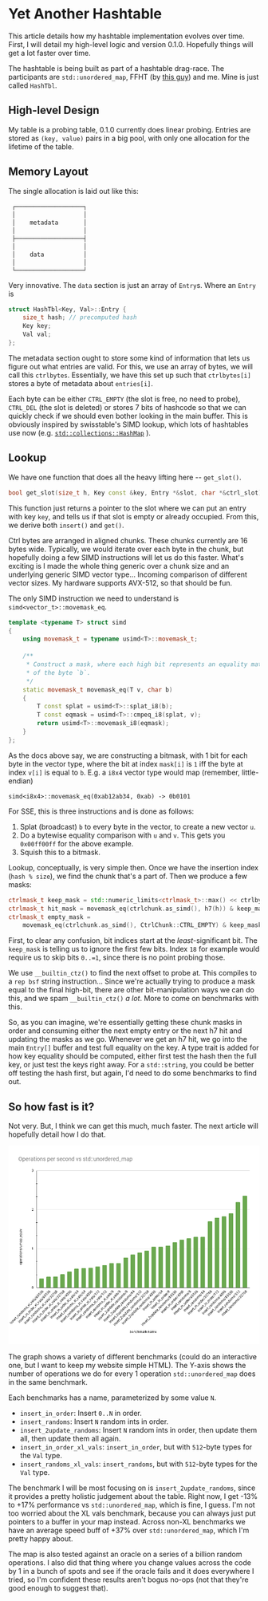 # Yet Another Hashtable

This article details how my hashtable implementation evolves over time.
First, I will detail my high-level logic and version 0.1.0. Hopefully
things will get a lot faster over time.

The hashtable is being built as part of a hashtable drag-race. The
participants are `std::unordered_map`, FFHT (by 
[this guy](https://www.rubensystems.com)) and me. Mine is just called `HashTbl`.

## High-level Design

My table is a probing table, 0.1.0 currently does linear probing. 
Entries are stored as `(key, value)` pairs in a big pool, with only one 
allocation for the lifetime of the table.

## Memory Layout 

The single allocation is laid out like this:

```plaintext
 ┌───────────────────┐
 │                   │
 │    metadata       │
 │                   │
 ├───────────────────┤
 │                   │
 │    data           │
 │                   │
 └───────────────────┘
```

Very innovative. The `data` section is just an array of `Entry`s. Where
an `Entry` is 

```cpp
struct HashTbl<Key, Val>::Entry {
    size_t hash; // precomputed hash
    Key key;
    Val val;
};
```

The metadata section ought to store some kind of information that lets
us figure out what entries are valid. For this, we use an array of 
bytes, we will call this `ctrlbytes`. Essentially, we have this set up
such that `ctrlbytes[i]` stores a byte of metadata about `entries[i]`.

Each byte can be either `CTRL_EMPTY` (the slot is free, no need to 
probe), `CTRL_DEL` (the slot is deleted) or stores 7 bits of hashcode
so that we can quickly check if we should even bother looking in the 
main buffer. This is obviously inspired by swisstable's SIMD lookup,
which lots of hashtables use now (e.g. 
[`std::collections::HashMap`](https://doc.rust-lang.org/std/collections/struct.HashMap.html)
).

## Lookup

We have one function that does all the heavy lifting here -- 
`get_slot()`.

```cpp
bool get_slot(size_t h, Key const &key, Entry *&slot, char *&ctrl_slot)
```

This function just returns a pointer to the slot where we can put an 
entry with key `key`, and tells us if that slot is empty or already
occupied. From this, we derive both `insert()` and `get()`. 

Ctrl bytes are arranged in aligned chunks. These chunks currently are 16
bytes wide. Typically, we would iterate over each byte in the chunk,
but hopefully doing a few SIMD instructions will let us do this faster.
What's exciting is I made the whole thing generic over a chunk size and 
an underlying generic SIMD vector type... Incoming comparison of 
different vector sizes. My hardware supports AVX-512, so that should be
fun.

The only SIMD instruction we need to understand is 
`simd<vector_t>::movemask_eq`.

```cpp
template <typename T> struct simd
{
    using movemask_t = typename usimd<T>::movemask_t;

    /**
     * Construct a mask, where each high bit represents an equality match
     * of the byte `b`.
     */
    static movemask_t movemask_eq(T v, char b)
    {
        T const splat = usimd<T>::splat_i8(b);
        T const eqmask = usimd<T>::cmpeq_i8(splat, v);
        return usimd<T>::movemask_i8(eqmask);
    }
};
```

As the docs above say, we are constructing a bitmask, with 1 bit for 
each byte in the vector type, where the bit at index `mask[i]` is `1` 
iff the byte at index `v[i]` is equal to `b`. E.g. a `i8x4` vector type
would map (remember, little-endian)

```plaintext
simd<i8x4>::movemask_eq(0xab12ab34, 0xab) -> 0b0101
```

For SSE, this is three instructions and is done as follows:

1. Splat (broadcast) `b` to every byte in the vector, to create a new
   vector `u`.
2. Do a bytewise equality comparison with `u` and `v`. This gets you
  `0x00ff00ff` for the above example.
3. Squish this to a bitmask.

Lookup, conceptually, is very simple then. Once we have the insertion 
index (`hash % size`), we find the chunk that's a part of. Then we 
produce a few masks:

```cpp
ctrlmask_t keep_mask = std::numeric_limits<ctrlmask_t>::max() << ctrlbyte_offset;
ctrlmask_t hit_mask = movemask_eq(ctrlchunk.as_simd(), h7(h)) & keep_mask;
ctrlmask_t empty_mask =
    movemask_eq(ctrlchunk.as_simd(), CtrlChunk::CTRL_EMPTY) & keep_mask;
```

First, to clear any confusion, bit indices start at the 
_least_-significant bit. The `keep_mask` is telling us to ignore the 
first few bits. Index `18` for example would require us to skip bits 
`0..=1`, since there is no point probing those.

We use `__builtin_ctz()` to find the next offset to probe at. This 
compiles to a `rep bsf` string instruction... Since we're actually
trying to produce a mask equal to the final high-bit, there are other
bit-manipulation ways we can do this, and we spam `__builtin_ctz()`
_a lot_. More to come on benchmarks with this.

So, as you can imagine, we're essentially getting these chunk masks in
order and consuming either the next empty entry or the next h7 hit and
updating the masks as we go. Whenever we get an h7 hit, we go into the
main `Entry[]` buffer and test full equality on the key. A type trait is
added for how key equality should be computed, either first test the
hash then the full key, or just test the keys right away. For a
`std::string`, you could be better off testing the hash first, but
again, I'd need to do some benchmarks to find out.

## So how fast is it?

Not very. But, I think we can get this much, much faster. The next
article will hopefully detail how I do that.

![Graph of benchmarks](./hashtbl-v0.0.1-bms.png)

The graph shows a variety of different benchmarks (could do an 
interactive one, but I want to keep my website simple HTML). The Y-axis
shows the number of operations we do for every 1 operation 
`std::unordered_map` does in the same benchmark.

Each benchmarks has a name, parameterized by some value `N`.

- `insert_in_order`: Insert `0..N` in order.
- `insert_randoms`:  Insert `N` random ints in order.
- `insert_2update_randoms`: Insert `N` random ints in order, then update
  them all, then update them all again.
- `insert_in_order_xl_vals`: `insert_in_order`, but with `512`-byte
  types for the `Val` type.
- `insert_randoms_xl_vals`: `insert_randoms`, but with `512`-byte types
  for the `Val` type.

The benchmark I will be most focusing on is `insert_2update_randoms`, 
since it provides a pretty holistic judgement about the table. Right
now, I get -13% to +17% performance vs `std::unordered_map`, which is
fine, I guess. I'm not too worried about the XL vals benchmark, 
because you can always just put pointers to a buffer in your map 
instead. Across non-XL benchmarks we have an average speed buff of +37%
over `std::unordered_map`, which I'm pretty happy about.

The map is also tested against an oracle on a series of a billion 
random operations. I also did that thing where you change values across
the code by 1 in a bunch of spots and see if the oracle fails and it 
does everywhere I tried, so I'm confident these results aren't bogus 
no-ops (not that they're good enough to suggest that).